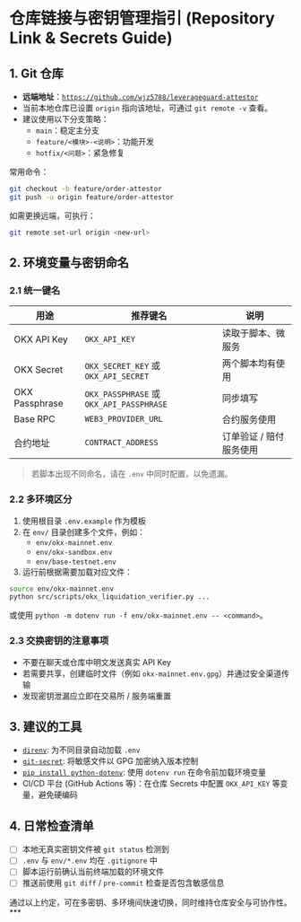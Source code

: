 # 仓库链接与密钥管理指引 (Repository Link & Secrets Guide)

## 1. Git 仓库

- **远端地址**：[`https://github.com/wjz5788/leverageguard-attestor`](https://github.com/wjz5788/leverageguard-attestor)
- 当前本地仓库已设置 `origin` 指向该地址，可通过 `git remote -v` 查看。
- 建议使用以下分支策略：
  - `main`：稳定主分支
  - `feature/<模块>-<说明>`：功能开发
  - `hotfix/<问题>`：紧急修复

常用命令：

```bash
git checkout -b feature/order-attestor
git push -u origin feature/order-attestor
```

如需更换远端，可执行：

```bash
git remote set-url origin <new-url>
```

## 2. 环境变量与密钥命名

### 2.1 统一键名

| 用途            | 推荐键名                        | 说明                    |
|-----------------|----------------------------------|-------------------------|
| OKX API Key     | `OKX_API_KEY`                   | 读取于脚本、微服务      |
| OKX Secret      | `OKX_SECRET_KEY` 或 `OKX_API_SECRET` | 两个脚本均有使用     |
| OKX Passphrase  | `OKX_PASSPHRASE` 或 `OKX_API_PASSPHRASE` | 同步填写          |
| Base RPC        | `WEB3_PROVIDER_URL`             | 合约服务使用            |
| 合约地址        | `CONTRACT_ADDRESS`              | 订单验证 / 赔付服务使用 |

> 若脚本出现不同命名，请在 `.env` 中同时配置，以免遗漏。

### 2.2 多环境区分

1. 使用根目录 `.env.example` 作为模板
2. 在 `env/` 目录创建多个文件，例如：
   - `env/okx-mainnet.env`
   - `env/okx-sandbox.env`
   - `env/base-testnet.env`
3. 运行前根据需要加载对应文件：

```bash
source env/okx-mainnet.env
python src/scripts/okx_liquidation_verifier.py ...
```

或使用 `python -m dotenv run -f env/okx-mainnet.env -- <command>`。

### 2.3 交换密钥的注意事项

- 不要在聊天或仓库中明文发送真实 API Key
- 若需要共享，创建临时文件（例如 `okx-mainnet.env.gpg`）并通过安全渠道传输
- 发现密钥泄漏应立即在交易所 / 服务端重置

## 3. 建议的工具

- [`direnv`](https://direnv.net/): 为不同目录自动加载 `.env`
- [`git-secret`](https://git-secret.io/): 将敏感文件以 GPG 加密纳入版本控制
- [`pip install python-dotenv`](https://github.com/theskumar/python-dotenv): 使用 `dotenv run` 在命令前加载环境变量
- CI/CD 平台 (GitHub Actions 等)：在仓库 Secrets 中配置 `OKX_API_KEY` 等变量，避免硬编码

## 4. 日常检查清单

- [ ] 本地无真实密钥文件被 `git status` 检测到
- [ ] `.env` 与 `env/*.env` 均在 `.gitignore` 中
- [ ] 脚本运行前确认当前终端加载的环境文件
- [ ] 推送前使用 `git diff` / `pre-commit` 检查是否包含敏感信息

通过以上约定，可在多密钥、多环境间快速切换，同时维持仓库安全与可协作性。***
